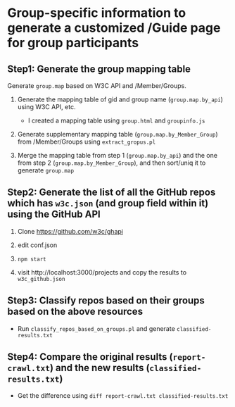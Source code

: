 # Group-specific information to generate a customized /Guide page for group participants

## Step1: Generate the group mapping table

Generate `group.map` based on W3C API and /Member/Groups.

1. Generate the mapping table of gid and group name (`group.map.by_api`) using W3C API, etc.
    - I created a mapping table using `group.html` and `groupinfo.js`

1. Generate supplementary mapping table (`group.map.by_Member_Group`) from /Member/Groups using `extract_gropus.pl`

1. Merge the mapping table from step 1 (`group.map.by_api`) and the one from step 2 (`group.map.by_Member_Group`), and then sort/uniq it to generate `group.map`

## Step2: Generate the list of all the GitHub repos which has `w3c.json` (and group field within it) using the GitHub API

1. Clone https://github.com/w3c/ghapi

1. edit conf.json

1. `npm start`

1. visit http://localhost:3000/projects and copy the results to `w3c_github.json`

## Step3: Classify repos based on their groups based on the above resources

- Run `classify_repos_based_on_groups.pl` and generate `classified-results.txt`

## Step4: Compare the original results (`report-crawl.txt`) and the new results (`classified-results.txt`)

- Get the difference using `diff report-crawl.txt classified-results.txt`

